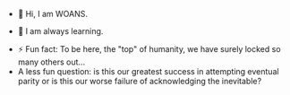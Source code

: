- 👋 Hi, I am WOANS.
 <!--- - 👀 I’m interested in ... --->
- 🌱 I am always learning.
<!--- - 💞️ I’m looking to collaborate on ... --->
<!--- - 📫 How to reach me ... --->
<!--- - 😄 Pronouns: ... --->
- ⚡ Fun fact: To be here, the "top" of humanity, we have surely locked so many others out...
- A less fun question: is this our greatest success in attempting eventual parity or is this our worse failure of acknowledging the inevitable?
<!--- - Perhaps a weak line of thought that is untested by others in my solitude, but I find it is a thought that goes unexpressed and unasked often enough.
<!--- - I often leave rather cryptic messages and strings on the web as I reflect (for fun), but that (cryptic nature) is just an inherent quality of most solitary thought. A coherent idea depends on information often forgotten in what we outwardly project (unless this is a practiced or natural skill). That is to ask: I have spent life here on the Internet; a sloppy individual becoming neat in solitary. I am mostly solitary thoughts, organized for no one other than me. Does anyone know who I really am? Can anyone know who I really am?
<!--- I like doing this because I find arbitary writing constraints (about me character limits, writing as if this were a hidden comment to be found, e.t.c) are simply a different environment to think in than in true solitude. 
<!---
WorkingOnANameS/WorkingOnANameS is a ✨ special ✨ repository because its `README.md` (this file) appears on your GitHub profile.
You can click the Preview link to take a look at your changes.
--->
